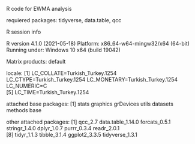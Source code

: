 R code for EWMA analysis

requiered packages: tidyverse, data.table, qcc


R session info 

R version 4.1.0 (2021-05-18)
Platform: x86_64-w64-mingw32/x64 (64-bit)
Running under: Windows 10 x64 (build 19042)

Matrix products: default

locale:
[1] LC_COLLATE=Turkish_Turkey.1254  LC_CTYPE=Turkish_Turkey.1254    LC_MONETARY=Turkish_Turkey.1254 LC_NUMERIC=C                   
[5] LC_TIME=Turkish_Turkey.1254    

attached base packages:
[1] stats     graphics  grDevices utils     datasets  methods   base     

other attached packages:
 [1] qcc_2.7           data.table_1.14.0 forcats_0.5.1     stringr_1.4.0     dplyr_1.0.7       purrr_0.3.4       readr_2.0.1      
 [8] tidyr_1.1.3       tibble_3.1.4      ggplot2_3.3.5     tidyverse_1.3.1 
